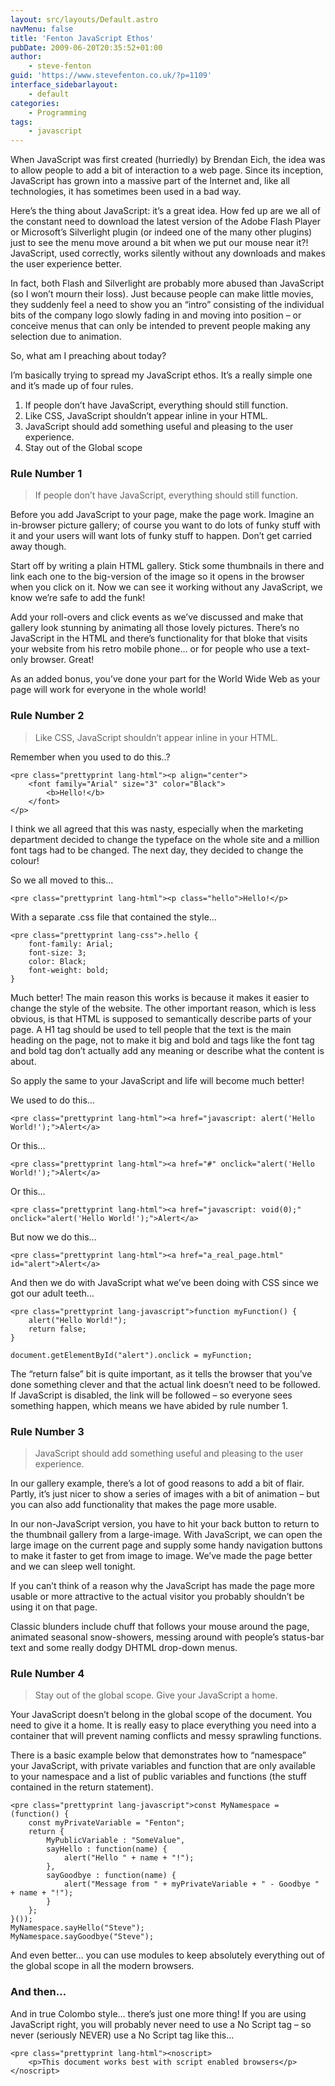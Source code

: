 ```yaml
---
layout: src/layouts/Default.astro
navMenu: false
title: 'Fenton JavaScript Ethos'
pubDate: 2009-06-20T20:35:52+01:00
author:
    - steve-fenton
guid: 'https://www.stevefenton.co.uk/?p=1109'
interface_sidebarlayout:
    - default
categories:
    - Programming
tags:
    - javascript
---
```


When JavaScript was first created (hurriedly) by Brendan Eich, the idea was to allow people to add a bit of interaction to a web page. Since its inception, JavaScript has grown into a massive part of the Internet and, like all technologies, it has sometimes been used in a bad way.

Here’s the thing about JavaScript: it’s a great idea. How fed up are we all of the constant need to download the latest version of the Adobe Flash Player or Microsoft’s Silverlight plugin (or indeed one of the many other plugins) just to see the menu move around a bit when we put our mouse near it?! JavaScript, used correctly, works silently without any downloads and makes the user experience better.

In fact, both Flash and Silverlight are probably more abused than JavaScript (so I won’t mourn their loss). Just because people can make little movies, they suddenly feel a need to show you an “intro” consisting of the individual bits of the company logo slowly fading in and moving into position – or conceive menus that can only be intended to prevent people making any selection due to animation.

So, what am I preaching about today?

I’m basically trying to spread my JavaScript ethos. It’s a really simple one and it’s made up of four rules.

1. If people don’t have JavaScript, everything should still function.
2. Like CSS, JavaScript shouldn’t appear inline in your HTML.
3. JavaScript should add something useful and pleasing to the user experience.
4. Stay out of the Global scope

### Rule Number 1

> If people don’t have JavaScript, everything should still function.

Before you add JavaScript to your page, make the page work. Imagine an in-browser picture gallery; of course you want to do lots of funky stuff with it and your users will want lots of funky stuff to happen. Don’t get carried away though.

Start off by writing a plain HTML gallery. Stick some thumbnails in there and link each one to the big-version of the image so it opens in the browser when you click on it. Now we can see it working without any JavaScript, we know we’re safe to add the funk!

Add your roll-overs and click events as we’ve discussed and make that gallery look stunning by animating all those lovely pictures. There’s no JavaScript in the HTML and there’s functionality for that bloke that visits your website from his retro mobile phone… or for people who use a text-only browser. Great!

As an added bonus, you’ve done your part for the World Wide Web as your page will work for everyone in the whole world!

### Rule Number 2

> Like CSS, JavaScript shouldn’t appear inline in your HTML.

Remember when you used to do this..?

```
<pre class="prettyprint lang-html"><p align="center">
    <font family="Arial" size="3" color="Black">
        <b>Hello!</b>
    </font>
</p>
```
I think we all agreed that this was nasty, especially when the marketing department decided to change the typeface on the whole site and a million font tags had to be changed. The next day, they decided to change the colour!

So we all moved to this…

```
<pre class="prettyprint lang-html"><p class="hello">Hello!</p>
```
With a separate .css file that contained the style…

```
<pre class="prettyprint lang-css">.hello {
    font-family: Arial;
    font-size: 3;
    color: Black;
    font-weight: bold;
}
```
Much better! The main reason this works is because it makes it easier to change the style of the website. The other important reason, which is less obvious, is that HTML is supposed to semantically describe parts of your page. A H1 tag should be used to tell people that the text is the main heading on the page, not to make it big and bold and tags like the font tag and bold tag don’t actually add any meaning or describe what the content is about.

So apply the same to your JavaScript and life will become much better!

We used to do this…

```
<pre class="prettyprint lang-html"><a href="javascript: alert('Hello World!');">Alert</a>
```
Or this…

```
<pre class="prettyprint lang-html"><a href="#" onclick="alert('Hello World!');">Alert</a>
```
Or this…

```
<pre class="prettyprint lang-html"><a href="javascript: void(0);" onclick="alert('Hello World!');">Alert</a>
```
But now we do this…

```
<pre class="prettyprint lang-html"><a href="a_real_page.html" id="alert">Alert</a>
```
And then we do with JavaScript what we’ve been doing with CSS since we got our adult teeth…

```
<pre class="prettyprint lang-javascript">function myFunction() {
    alert("Hello World!");
    return false;
}

document.getElementById("alert").onclick = myFunction;
```
The “return false” bit is quite important, as it tells the browser that you’ve done something clever and that the actual link doesn’t need to be followed. If JavaScript is disabled, the link will be followed – so everyone sees something happen, which means we have abided by rule number 1.

### Rule Number 3

> JavaScript should add something useful and pleasing to the user experience.

In our gallery example, there’s a lot of good reasons to add a bit of flair. Partly, it’s just nicer to show a series of images with a bit of animation – but you can also add functionality that makes the page more usable.

In our non-JavaScript version, you have to hit your back button to return to the thumbnail gallery from a large-image. With JavaScript, we can open the large image on the current page and supply some handy navigation buttons to make it faster to get from image to image. We’ve made the page better and we can sleep well tonight.

If you can’t think of a reason why the JavaScript has made the page more usable or more attractive to the actual visitor you probably shouldn’t be using it on that page.

Classic blunders include chuff that follows your mouse around the page, animated seasonal snow-showers, messing around with people’s status-bar text and some really dodgy DHTML drop-down menus.

### Rule Number 4

> Stay out of the global scope. Give your JavaScript a home.

Your JavaScript doesn’t belong in the global scope of the document. You need to give it a home. It is really easy to place everything you need into a container that will prevent naming conflicts and messy sprawling functions.

There is a basic example below that demonstrates how to “namespace” your JavaScript, with private variables and function that are only available to your namespace and a list of public variables and functions (the stuff contained in the return statement).

```
<pre class="prettyprint lang-javascript">const MyNamespace = (function() {
    const myPrivateVariable = "Fenton";
    return {
        MyPublicVariable : "SomeValue",
        sayHello : function(name) {
            alert("Hello " + name + "!");
        },
        sayGoodbye : function(name) {
            alert("Message from " + myPrivateVariable + " - Goodbye " + name + "!");
        }
    };
}());
MyNamespace.sayHello("Steve");
MyNamespace.sayGoodbye("Steve");
```
And even better… you can use modules to keep absolutely everything out of the global scope in all the modern browsers.

### And then…

And in true Colombo style… there’s just one more thing! If you are using JavaScript right, you will probably never need to use a No Script tag – so never (seriously NEVER) use a No Script tag like this…

```
<pre class="prettyprint lang-html"><noscript>
    <p>This document works best with script enabled browsers</p>
</noscript>
```
